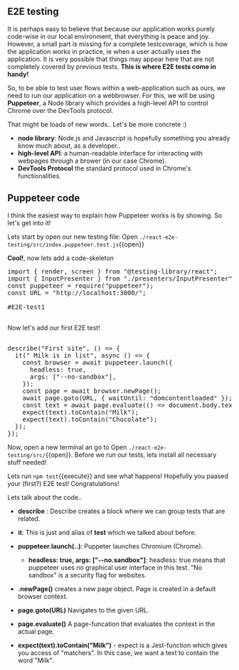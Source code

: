## E2E testing

It is perhaps easy to believe that because our application works purely code-wise in our local environment, that everything is peace and joy. However, a small part is missing for a complete testcoverage, which is how the application works in practice, ie when a user actually uses the application. It is very possible that things may appear here that are not completely covered by previous tests.
**This is where E2E tests come in handy!**

So, to be able to test user flows within a web-application such as ours, we need to run our application on a webbrowser. For this, we will be using **Puppeteer**, a Node library which provides a high-level API to control Chrome over the DevTools protocol.

That might be loads of new words.. Let's be more concrete :)

- **node library**: Node.js and Javascript is hopefully something you already know much about, as a developer..
- **high-level API**: a human-readable interface for interacting with webpages through a brower (in our case Chrome).
- **DevTools Protocol** the standard protocol used in Chrome's functionalities.

## Puppeteer code

I think the easiest way to explain how Puppeteer works is by showing. So let's get into it!

Lets start by open our new testing file: Open `./react-e2e-testing/src/index.puppeteer.test.js`{{open}}

**Cool!**, now lets add a code-skeleton

<pre class="file" data-filename="/root/react-e2e-testing/src/index.puppeteer.test.js" data-target="replace">
import { render, screen } from "@testing-library/react";
import { InputPresenter } from "./presenters/InputPresenter";
const puppeteer = require("puppeteer");
const URL = "http://localhost:3000/";

#E2E-test1

</pre>

Now let's add our first E2E test!

<pre class="file" data-filename="/root/react-e2e-testing/src/index.puppeteer.test.js" data-target="insert"  data-marker="#E2E-test1">

describe("First site", () => {
  it(" Milk is in list", async () => {
    const browser = await puppeteer.launch({
      headless: true,
      args: ["--no-sandbox"],
    });
    const page = await browser.newPage();
    await page.goto(URL, { waitUntil: "domcontentloaded" });
    const text = await page.evaluate(() => document.body.textContent);
    expect(text).toContain("Milk");
    expect(text).toContain("Chocolate");
  });
});
</pre>

Now, open a new terminal an go to Open `./react-e2e-testing/src/`{{open}}. Before we run our tests, lets install all necessary stuff needed!

Lets run `npm test`{{execute}} and see what happens!
Hopefully you paased your (first?) E2E test! Congratulations!

Lets talk about the code..

- **describe** : Describe creates a block where we can group tests that are related.
- **it**: This is just and alias of **test** which we talked about before.
- **puppeteer.launch(..)**: Puppeter launches Chromium (Chrome).

  - **headless: true, args: ["--no.sandbox"]**: headless: true means that puppeteer uses no graphical user interface in this test. "No sandbox" is a security flag for websites.

- **.newPage()** creates a new page object. Page is created in a default browser context.

- **page.goto(URL)** Navigates to the given URL.

- **page.evaluate()** A page-funcation that evaluates the context in the actual page.

- **expect(text).toContain("Milk")** - expect is a Jest-function which gives you access of "matchers". In this case, we want a text to contain the word "Milk".
